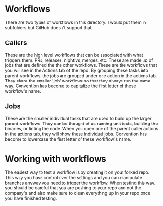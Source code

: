 # Workflows

There are two types of workflows in this directory. I would put them in subfolders but GitHub doesn't support that.

## Callers

These are the high level workflows that can be associated with what triggers them. PRs, releases, nightlys, merges, etc. These are made up of jobs that are defined the the other workflows. These are the workflows that you will see in the Actions tab of the repo. By grouping these tasks into parent workflows, the jobs are grouped under one action in the actions tab. They share the smaller 'job' workflows so that they always run the same way. Convention has become to capitalize the first letter of these workflow's name.

## Jobs

These are the smaller individual tasks that are used to build up the larger parent workflows. They can be thought of as running unit tests, building the binaries, or linting the code. When you open one of the parent caller actions in the actions tab, they will show these individual jobs. Convention has become to lowercase the first letter of these workflow's name.

# Working with workflows

The easiest way to test a workflow is by creating it on your forked repo. This way you have control over the settings and you can manipulate branches anyway you need to trigger the workflow. When testing this way, you should be careful that you are pushing to your repo and not the company's and also make sure to clean everything up in your repo once you have finished testing.
